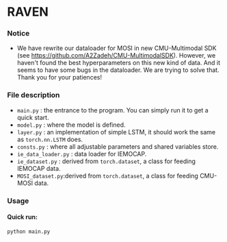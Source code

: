 # RAVEN

### Notice
- We have rewrite our dataloader for MOSI in new CMU-Multimodal SDK (see https://github.com/A2Zadeh/CMU-MultimodalSDK). However, we haven't found the best hyperparameters on this new kind of data. And it seems to have some bugs in the dataloader. We are trying to solve that. Thank you for your patiences!

### File description

- `main.py` : the entrance to the program. You can simply run it to get a quick start.
- `model.py` : where the model is defined. 
- `layer.py` : an implementation of simple LSTM, it should work the same as `torch.nn.LSTM` does. 
- `consts.py` : where all adjustable parameters and shared variables store. 
- `ie_data_loader.py` : data loader for IEMOCAP.
- `ie_dataset.py` : derived from `torch.dataset`, a class for feeding IEMOCAP data.
- `MOSI_dataset.py`:derived from `torch.dataset`, a class for feeding CMU-MOSI data.

### Usage

#### Quick run:

```
python main.py
```

